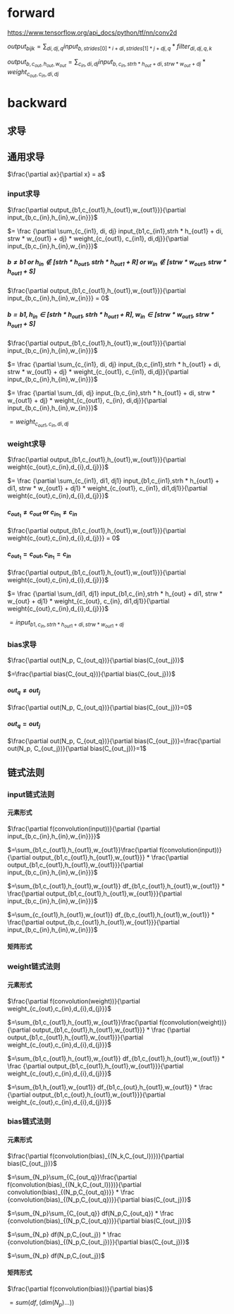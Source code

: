 # forward

https://www.tensorflow.org/api_docs/python/tf/nn/conv2d

$output_{bijk} = \sum_{di, dj, q} input_{b,strides[0] * i + di, strides[1] * j + dj,q} * filter_{di,dj,q,k}$

$output_{b,c_{out},h_{out},w_{out}} = \sum_{c_{in}, di, dj} input_{b,c_{in},strh * h_{out} + di, strw * w_{out} + dj} * weight_{c_{out}, c_{in}, di,dj}$

# backward

## 求导
## 通用求导

$\frac{\partial ax}{\partial x} = a$

### input求导

$\frac{\partial output_{b1,c_{out1},h_{out1},w_{out1}}}{\partial input_{b,c_{in},h_{in},w_{in}}}$


$= \frac {\partial \sum_{c_{in1}, di, dj} input_{b1,c_{in1},strh * h_{out1} + di, strw * w_{out1} + dj} * weight_{c_{out1}, c_{in1}, di,dj}}{\partial input_{b,c_{in},h_{in},w_{in}}}$


##### $b \neq b1$ or $h_{in} \notin [strh*h_{out1},strh*h_{out1}+R]$ or $w_{in} \notin [strw*w_{out1},strw*h_{out1}+S]$

$\frac{\partial output_{b1,c_{out1},h_{out1},w_{out1}}}{\partial input_{b,c_{in},h_{in},w_{in}}} = 0$

##### $b = b1, h_{in} \in [strh*h_{out1},strh*h_{out1}+R], w_{in} \in [strw*w_{out1},strw*h_{out1}+S]$

$\frac{\partial output_{b1,c_{out1},h_{out1},w_{out1}}}{\partial input_{b,c_{in},h_{in},w_{in}}}$


$= \frac {\partial \sum_{c_{in1}, di, dj} input_{b,c_{in1},strh * h_{out1} + di, strw * w_{out1} + dj} * weight_{c_{out1}, c_{in1}, di,dj}}{\partial input_{b,c_{in},h_{in},w_{in}}}$

$= \frac {\partial \sum_{di, dj} input_{b,c_{in},strh * h_{out1} + di, strw * w_{out1} + dj} * weight_{c_{out1}, c_{in}, di,dj}}{\partial input_{b,c_{in},h_{in},w_{in}}}$

$= weight_{c_{out1}, c_{in}, di,dj}$

### weight求导

$\frac{\partial output_{b1,c_{out1},h_{out1},w_{out1}}}{\partial weight{c_{out},c_{in},d_{i},d_{j}}}$

$= \frac {\partial \sum_{c_{in1}, di1, dj1} input_{b1,c_{in1},strh * h_{out1} + di1, strw * w_{out1} + dj1} * weight_{c_{out1}, c_{in1}, di1,dj1}}{\partial weight{c_{out},c_{in},d_{i},d_{j}}}$

#### $c_{out_1} \neq c_{out}$ or $c_{in_1} \neq c_{in}$ 

$\frac{\partial output_{b1,c_{out1},h_{out1},w_{out1}}}{\partial weight{c_{out},c_{in},d_{i},d_{j}}} = 0$

#### $c_{out_1} = c_{out}, c_{in_1} = c_{in}$

$\frac{\partial output_{b1,c_{out1},h_{out1},w_{out1}}}{\partial weight{c_{out},c_{in},d_{i},d_{j}}}$


$= \frac {\partial \sum_{di1, dj1} input_{b1,c_{in},strh * h_{out} + di1, strw * w_{out} + dj1} * weight_{c_{out}, c_{in}, di1,dj1}}{\partial weight{c_{out},c_{in},d_{i},d_{j}}}$

$=  input_{b1,c_{in},strh * h_{out1} + di, strw * w_{out1} + dj}$

### bias求导

$\frac{\partial out(N_p, C_{out_q})}{\partial bias(C_{out_j})}$

$=\frac{\partial bias(C_{out_q})}{\partial bias(C_{out_j})}$

#### $out_q \neq out_j$

$\frac{\partial out(N_p, C_{out_q})}{\partial bias(C_{out_j})}=0$

#### $out_q = out_j$

$\frac{\partial out(N_p, C_{out_q})}{\partial bias(C_{out_j})}=\frac{\partial out(N_p, C_{out_j})}{\partial bias(C_{out_j})}=1$

## 链式法则

### input链式法则

#### 元素形式

$\frac{\partial f(convolution(input))}{\partial {\partial input_{b,c_{in},h_{in},w_{in}}}}$

$=\sum_{b1,c_{out1},h_{out1},w_{out1}}\frac{\partial f(convolution(input))}{\partial output_{b1,c_{out1},h_{out1},w_{out1}}} * \frac{\partial output_{b1,c_{out1},h_{out1},w_{out1}}}{\partial input_{b,c_{in},h_{in},w_{in}}}$

$=\sum_{b1,c_{out1},h_{out1},w_{out1}} df_{b1,c_{out1},h_{out1},w_{out1}} * \frac{\partial output_{b1,c_{out1},h_{out1},w_{out1}}}{\partial input_{b,c_{in},h_{in},w_{in}}}$

$=\sum_{c_{out1},h_{out1},w_{out1}} df_{b,c_{out1},h_{out1},w_{out1}} * \frac{\partial output_{b,c_{out1},h_{out1},w_{out1}}}{\partial input_{b,c_{in},h_{in},w_{in}}}$

#### 矩阵形式

### weight链式法则

#### 元素形式

$\frac{\partial f(convolution(weight))}{\partial weight_{c_{out},c_{in},d_{i},d_{j}}}$

<!-- \frac{\partial output_{b1,c_{out1},h_{out1},w_{out1}}}{\partial weight{c_{out},c_{in},d_{i},d_{j}}} -->

$=\sum_{b1,c_{out1},h_{out1},w_{out1}}\frac{\partial f(convolution(weight))}{\partial output_{b1,c_{out1},h_{out1},w_{out1}}} * \frac {\partial output_{b1,c_{out1},h_{out1},w_{out1}}}{\partial weight_{c_{out},c_{in},d_{i},d_{j}}}$


$=\sum_{b1,c_{out1},h_{out1},w_{out1}}  df_{b1,c_{out1},h_{out1},w_{out1}} * \frac {\partial output_{b1,c_{out1},h_{out1},w_{out1}}}{\partial weight_{c_{out},c_{in},d_{i},d_{j}}}$

$=\sum_{b1,h_{out1},w_{out1}}  df_{b1,c_{out},h_{out1},w_{out1}} * \frac {\partial output_{b1,c_{out},h_{out1},w_{out1}}}{\partial weight_{c_{out},c_{in},d_{i},d_{j}}}$


### bias链式法则

#### 元素形式

<p>
$\frac{\partial f(convolution(bias)_{(N_k,C_{out_l})})}{\partial bias(C_{out_j})}$
</p>

<p>
$=\sum_{N_p}\sum_{C_{out_q}}\frac{\partial f(convolution(bias)_{(N_k,C_{out_l})})}{\partial convolution(bias)_{(N_p,C_{out_q})}} * \frac {convolution(bias)_{(N_p,C_{out_q})}}{\partial bias(C_{out_j})}$
</p>

<p>
$=\sum_{N_p}\sum_{C_{out_q}} df(N_p,C_{out_q}) * \frac {convolution(bias)_{(N_p,C_{out_q})}}{\partial bias(C_{out_j})}$
</p>

<p>
$=\sum_{N_p} df(N_p,C_{out_j}) * \frac {convolution(bias)_{(N_p,C_{out_j})}}{\partial bias(C_{out_j})}$
</p>

<p>
$=\sum_{N_p} df(N_p,C_{out_j})$
</p>

#### 矩阵形式

$\frac{\partial f(convolution(bias))}{\partial bias}$

$=sum(df, (dim(N_p)...))$

